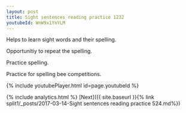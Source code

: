 ```yaml
---
layout: post
title: Sight sentences reading practice 1232
youtubeId: WnW9x1YnYLM
---
```

 
 
Helps to learn sight words and their spelling.

Opportunitiy to repeat the spelling. 

Practice spelling. 
 
Practice for spelling bee competitions. 
 
{% include youtubePlayer.html id=page.youtubeId %}
 
 
{% include analytics.html %} 
[Next]({{ site.baseurl }}{% link  split1/_posts/2017-03-14-Sight sentences reading practice 524.md%})
 
